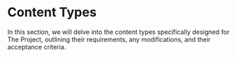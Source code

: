 # Content Types

In this section, we will delve into the content types specifically designed for The Project, outlining their requirements, any modifications, and their acceptance criteria.
